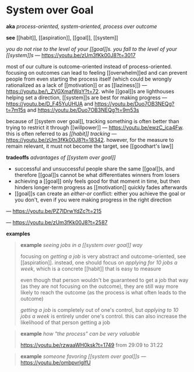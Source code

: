 # System over Goal

**aka** _process-oriented, system-oriented, process over outcome_

**see** [[habit]], [[aspiration]], [[goal]], [[system]]

_you do not rise to the level of your [[goal]]s. you fall to the level of your [[system]]s_ &mdash; <https://youtu.be/zUm3fKk00J8?t=3017>

most of our culture is outcome-oriented instead of process-oriented. focusing on outcomes can lead to feeling [[overwhelm]]ed and can prevent people from even starting the process itself (which could be wrongly rationalized as a lack of [[motivation]] or as [[laziness]]) &mdash; <https://youtu.be/\_ZVGXmafWqY?t=72>. while [[goal]]s are lighthouses helping set a direction, [[system]]s are best for making progress &mdash; <https://youtu.be/D_F45YuUHUA> and <https://youtu.be/Duo7OB3NEQg?t=7m15s> and <https://youtu.be/Duo7OB3NEQg?t=9m53s>

because of [[system over goal]], tracking something is often better than trying to restrict it through [[willpower]] &mdash; <https://youtu.be/ewzC_ica4Fw>. this is often referred to as _[[habit]] tracking_ &mdash; <https://youtu.be/zUm3fKk00J8?t=18342>. however, for the measure to remain relevant, it must not become the target, see [[goodhart's law]]

**tradeoffs** _advantages of [[system over goal]]_

- successful and unsuccessful people share the same [[goal]]s, and therefore [[goal]]s cannot be what differentiates winners from losers
- achieving a [[goal]] only feels good for that moment in time, but then hinders longer-term progress as [[motivation]] quickly fades afterwards
- [[goal]]s can create an _either-or_ conflict: either you achieve the goal or you don't, even if you were making progress in the right direction

&mdash; <https://youtu.be/PZ7lDrwYdZc?t=215>

&mdash; <https://youtu.be/zUm3fKk00J8?t=2587>

**examples**

> **example** _seeing jobs in a [[system over goal]] way_
>
> focusing on _getting a job_ is very abstract and outcome-oriented, see [[aspiration]]. instead, one should focus on _applying for 10 jobs a week_, which is a concrete [[habit]] that is easy to measure
>
> even though that person wouldn't be guaranteed to get a job that way (as they are not focusing on the outcome), they are still way more likely to reach the outcome (as the process is what often leads to the outcome)
>
> _getting a job_ is completely out of one's control, but _applying to 10 jobs a week_ is entirely under one's control. this can also increase the likelihood of that person getting a job

> **example** _how "the process" can be very valuable_
>
> <https://youtu.be/rzwaaWH0ksk?t=1749> from 29:09 to 31:22

> **example** _someone favoring [[system over goal]]s_ &mdash; <https://youtu.be/ombpvrlglfU>
